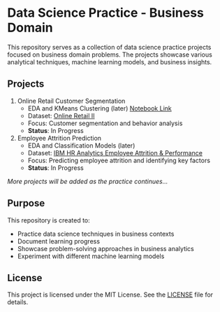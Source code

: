 # Data Science Practice - Business Domain

This repository serves as a collection of data science practice projects focused on business domain problems. The projects showcase various analytical techniques, machine learning models, and business insights.

## Projects

1. Online Retail Customer Segmentation
   - EDA and KMeans Clustering (later) [Notebook Link](online-retail-eda.ipynb)
   - Dataset: [Online Retail II](https://archive.ics.uci.edu/dataset/502/online+retail+ii) 
   - Focus: Customer segmentation and behavior analysis
   - **Status**: In Progress
2. Employee Attrition Prediction
   - EDA and Classification Models (later)
   - Dataset: [IBM HR Analytics Employee Attrition & Performance](https://www.kaggle.com/pavansubhasht/ibm-hr-analytics-attrition-dataset)
   - Focus: Predicting employee attrition and identifying key factors
   - **Status**: In Progress
  
*More projects will be added as the practice continues...*

## Purpose

This repository is created to:
- Practice data science techniques in business contexts
- Document learning progress
- Showcase problem-solving approaches in business analytics
- Experiment with different machine learning models

## License

This project is licensed under the MIT License. See the [LICENSE](LICENSE) file for details.